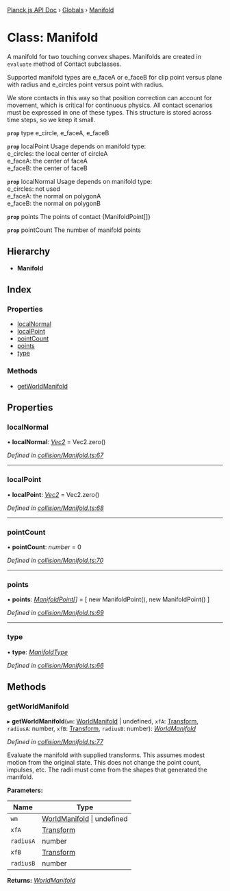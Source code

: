 [Planck.js API Doc](../README.md) › [Globals](../globals.md) › [Manifold](manifold.md)

# Class: Manifold

A manifold for two touching convex shapes. Manifolds are created in `evaluate`
method of Contact subclasses.

Supported manifold types are e_faceA or e_faceB for clip point versus plane
with radius and e_circles point versus point with radius.

We store contacts in this way so that position correction can account for
movement, which is critical for continuous physics. All contact scenarios
must be expressed in one of these types. This structure is stored across time
steps, so we keep it small.

**`prop`** type e_circle, e_faceA, e_faceB

**`prop`** localPoint Usage depends on manifold type:<br>
      e_circles: the local center of circleA <br>
      e_faceA: the center of faceA <br>
      e_faceB: the center of faceB

**`prop`** localNormal Usage depends on manifold type:<br>
      e_circles: not used <br>
      e_faceA: the normal on polygonA <br>
      e_faceB: the normal on polygonB

**`prop`** points The points of contact {ManifoldPoint[]}

**`prop`** pointCount The number of manifold points

## Hierarchy

* **Manifold**

## Index

### Properties

* [localNormal](manifold.md#localnormal)
* [localPoint](manifold.md#localpoint)
* [pointCount](manifold.md#pointcount)
* [points](manifold.md#points)
* [type](manifold.md#type)

### Methods

* [getWorldManifold](manifold.md#getworldmanifold)

## Properties

###  localNormal

• **localNormal**: *[Vec2](vec2.md)* = Vec2.zero()

*Defined in [collision/Manifold.ts:67](https://github.com/shakiba/planck.js/blob/8127f05/src/collision/Manifold.ts#L67)*

___

###  localPoint

• **localPoint**: *[Vec2](vec2.md)* = Vec2.zero()

*Defined in [collision/Manifold.ts:68](https://github.com/shakiba/planck.js/blob/8127f05/src/collision/Manifold.ts#L68)*

___

###  pointCount

• **pointCount**: *number* = 0

*Defined in [collision/Manifold.ts:70](https://github.com/shakiba/planck.js/blob/8127f05/src/collision/Manifold.ts#L70)*

___

###  points

• **points**: *[ManifoldPoint](manifoldpoint.md)[]* = [ new ManifoldPoint(), new ManifoldPoint() ]

*Defined in [collision/Manifold.ts:69](https://github.com/shakiba/planck.js/blob/8127f05/src/collision/Manifold.ts#L69)*

___

###  type

• **type**: *[ManifoldType](../enums/manifoldtype.md)*

*Defined in [collision/Manifold.ts:66](https://github.com/shakiba/planck.js/blob/8127f05/src/collision/Manifold.ts#L66)*

## Methods

###  getWorldManifold

▸ **getWorldManifold**(`wm`: [WorldManifold](worldmanifold.md) | undefined, `xfA`: [Transform](transform.md), `radiusA`: number, `xfB`: [Transform](transform.md), `radiusB`: number): *[WorldManifold](worldmanifold.md)*

*Defined in [collision/Manifold.ts:77](https://github.com/shakiba/planck.js/blob/8127f05/src/collision/Manifold.ts#L77)*

Evaluate the manifold with supplied transforms. This assumes modest motion
from the original state. This does not change the point count, impulses, etc.
The radii must come from the shapes that generated the manifold.

**Parameters:**

Name | Type |
------ | ------ |
`wm` | [WorldManifold](worldmanifold.md) &#124; undefined |
`xfA` | [Transform](transform.md) |
`radiusA` | number |
`xfB` | [Transform](transform.md) |
`radiusB` | number |

**Returns:** *[WorldManifold](worldmanifold.md)*
